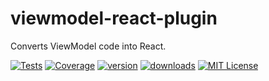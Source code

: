 # viewmodel-react-plugin
Converts ViewModel code into React.

[![Tests](https://img.shields.io/travis/ManuelDeLeon/vmc2jsx.svg)](https://travis-ci.org/ManuelDeLeon/vmc2jsx)
[![Coverage](https://codecov.io/github/ManuelDeLeon/vmc2jsx/coverage.svg?branch=master)](https://codecov.io/github/ManuelDeLeon/vmc2jsx?branch=master)
[![version](https://img.shields.io/npm/v/vmc2jsx.svg)](http://npm.im/vmc2jsx)
[![downloads](https://img.shields.io/npm/dm/vmc2jsx.svg)](http://npm-stat.com/charts.html?package=vmc2jsx)
[![MIT License](https://img.shields.io/npm/l/vmc2jsx.svg)](http://opensource.org/licenses/MIT)